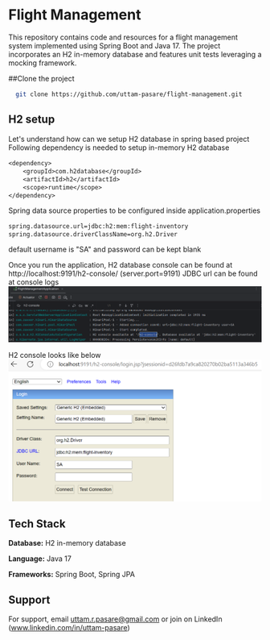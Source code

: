 # Flight Management
This repository contains code and resources for a flight management system implemented using Spring Boot and Java 17.
The project incorporates an H2 in-memory database and features unit tests leveraging a mocking framework.

##Clone the project

```bash
  git clone https://github.com/uttam-pasare/flight-management.git
```

## H2 setup
Let's understand how can we setup H2 database in spring based project 
Following dependency is needed to setup in-memory H2 database 
```
<dependency>
    <groupId>com.h2database</groupId>
    <artifactId>h2</artifactId>
    <scope>runtime</scope>
</dependency>
```
Spring data source properties to be configured inside application.properties
```
spring.datasource.url=jdbc:h2:mem:flight-inventory
spring.datasource.driverClassName=org.h2.Driver
```
default username is "SA" and password can be kept blank

Once you run the application, H2 database console can be found at http://localhost:9191/h2-console/ (server.port=9191)
JDBC url can be found at console logs
![img.png](resources/img.png)

H2 console looks like below
![img_1.png](resources/img_1.png)

## Tech Stack
**Database:** H2 in-memory database

**Language:** Java 17

**Frameworks:** Spring Boot, Spring JPA

## Support

For support, email uttam.r.pasare@gmail.com or join on LinkedIn (www.linkedin.com/in/uttam-pasare)